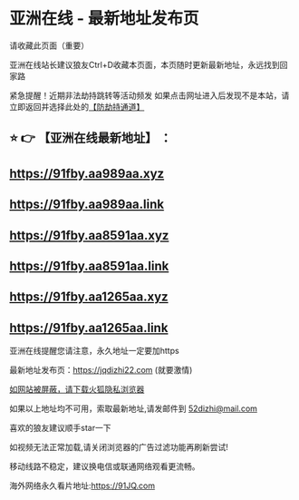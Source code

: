# 亚洲在线 - 最新地址发布页

请收藏此页面（重要）

亚洲在线站长建议狼友Ctrl+D收藏本页面，本页随时更新最新地址，永远找到回家路

紧急提醒！近期非法劫持跳转等活动频发
如果点击网址进入后发现不是本站，请立即返回并选择此处的[【防劫持通道】](https://23.224.200.42:7009/)

## :star: :point_right: 【亚洲在线最新地址】 ：
## https://91fby.aa989aa.xyz
## https://91fby.aa989aa.link
## https://91fby.aa8591aa.xyz
## https://91fby.aa8591aa.link
## https://91fby.aa1265aa.xyz
## https://91fby.aa1265aa.link


亚洲在线提醒您请注意，永久地址一定要加https

最新地址发布页：https://jqdizhi22.com (就要激情)

[如网站被屏蔽，请下载火狐隐私浏览器](https://www.firefox.com.cn)

如果以上地址均不可用，索取最新地址,请发邮件到 <52dizhi@mail.com>

喜欢的狼友建议顺手star一下

如视频无法正常加载,请关闭浏览器的广告过滤功能再刷新尝试!

移动线路不稳定，建议换电信或联通网络观看更流畅。

海外网络永久看片地址:https://91JQ.com
